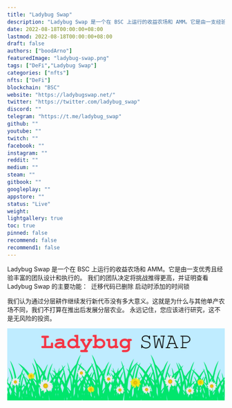 ```yaml
---
title: "Ladybug Swap"
description: "Ladybug Swap 是一个在 BSC 上运行的收益农场和 AMM。它是由一支经验丰富的优秀团队设计和执行的，他们决定迎接挑战"
date: 2022-08-18T00:00:00+08:00
lastmod: 2022-08-18T00:00:00+08:00
draft: false
authors: ["boodArno"]
featuredImage: "ladybug-swap.png"
tags: ["DeFi","Ladybug Swap"]
categories: ["nfts"]
nfts: ["DeFi"]
blockchain: "BSC"
website: "https://ladybugswap.net/"
twitter: "https://twitter.com/ladybug_swap"
discord: ""
telegram: "https://t.me/ladybug_swap"
github: ""
youtube: ""
twitch: ""
facebook: ""
instagram: ""
reddit: ""
medium: ""
steam: ""
gitbook: ""
googleplay: ""
appstore: ""
status: "Live"
weight: 
lightgallery: true
toc: true
pinned: false
recommend: false
recommend1: false
---
```


Ladybug Swap 是一个在 BSC 上运行的收益农场和 AMM。它是由一支优秀且经验丰富的团队设计和执行的。
‌我们的团队决定将挑战推得更高，并证明查看 Ladybug Swap 的主要功能：
‌ 迁移代码已删除
 启动时添加的时间锁

我们认为通过分层耕作继续发行新代币没有多大意义。这就是为什么与其他单产农场不同，我们不打算在推出后发展分层农业。
‌‌永远记住，您应该进行研究，这不是无风险的投资。

![1500x500](1500x500.jpg)